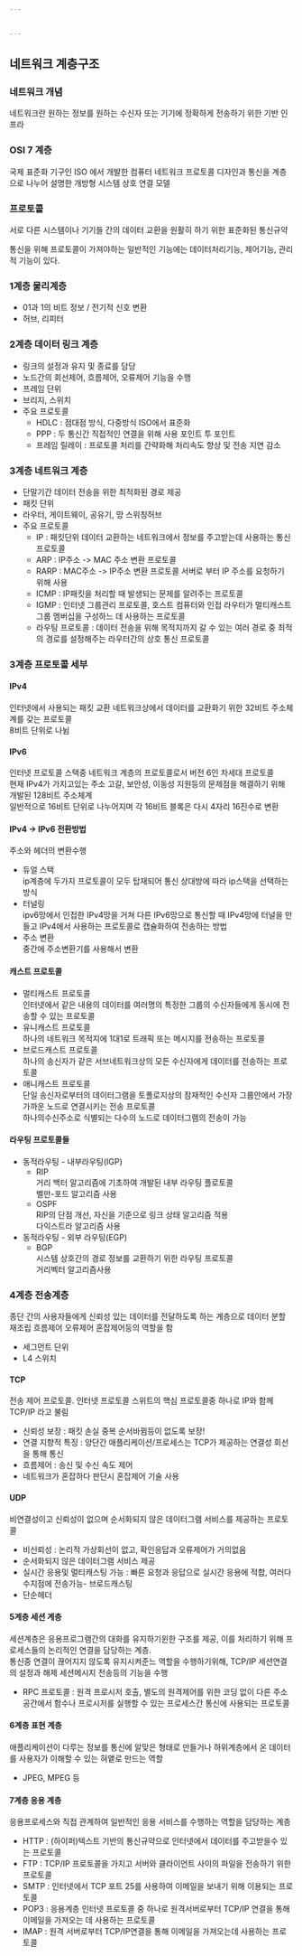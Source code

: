 ```yaml
---


---
```


<h2 id="네트워크-계층구조">네트워크 계층구조</h2>
<h3 id="네트워크-개념">네트워크 개념</h3>
<p>네트워크란 원하는 정보를 원하는 수신자 또는 기기에 정확하게 전송하기 위한 기반 인프라</p>
<h3 id="osi-7-계층">OSI 7 계층</h3>
<p>국제 표준화 기구인 ISO 에서 개발한 컴퓨터 네트워크 프로토콜 디자인과 통신을 계층으로 나누어 설명한 개방형 시스템 상호 연결 모델</p>
<h3 id="프로토콜">프로토콜</h3>
<p>서로 다른 시스템이나 기기들 간의 데이터 교환을 원활히 하기 위한 표준화된 통신규약</p>
<p>통신을 위해 프로토콜이 가져야하는 일반적인 기능에는 데이터처리기능, 제어기능, 관리적 기능이 있다.</p>
<h3 id="계층-물리계층">1계층 물리계층</h3>
<ul>
<li>01과 1의 비트 정보 / 전기적 신호 변환</li>
<li>허브, 리피터</li>
</ul>
<h3 id="계층-데이터-링크-계층">2계층 데이터 링크 계층</h3>
<ul>
<li>링크의 설정과 유지 및 종료를 담당</li>
<li>노드간의 회선제어, 흐름제어, 오류제어 기능을 수행</li>
<li>프레임 단위</li>
<li>브리지, 스위치</li>
<li>주요 프로토콜
<ul>
<li>HDLC : 점대점 방식, 다중방식 ISO에서 표준화</li>
<li>PPP : 두 통신간 직접적인 연결을 위해 사용 포인트 투 포인트</li>
<li>프레임 릴레이 : 프로토콜 처리를 간략화해 처리속도 향상 및 전송 지연 감소</li>
</ul>
</li>
</ul>
<h3 id="계층-네트워크-계층">3계층 네트워크 계층</h3>
<ul>
<li>단말기간 데이터 전송을 위한 최적화된 경로 제공</li>
<li>패킷 단위</li>
<li>라우터, 게이트웨이, 공유기, 망 스위칭허브</li>
<li>주요 프로토콜
<ul>
<li>IP : 패킷단위 데이터 교환하는 네트워크에서 정보를 주고받는데 사용하는 통신 프로토콜</li>
<li>ARP : IP주소 -&gt; MAC 주소 변환 프로토콜</li>
<li>RARP : MAC주소 -&gt; IP주소 변환 프로토콜 서버로 부터 IP 주소를 요청하기 위해 사용</li>
<li>ICMP : IP패킷을 처리할 때 발생되는 문제를 알려주는 프로토콜</li>
<li>IGMP : 인터넷 그룹관리 프로토콜, 호스트 컴퓨터와 인접 라우터가 멀티캐스트 그룹 멤버십을 구성하느 데 사용하는 프로토콜</li>
<li>라우팅 프로토콜 : 데이터 전송을 위해 목적지까지 갈 수 있는 여러 경로 중 최적의 경로를 설정해주는 라우터간의 상호 통신 프로토콜</li>
</ul>
</li>
</ul>
<h3 id="계층-프로토콜-세부">3계층 프로토콜 세부</h3>
<h4 id="ipv4">IPv4</h4>
<p>인터넷에서 사용되는 패킷 교환 네트워크상에서 데이터를 교환화기 위한 32비트 주소체계를 갖는 프로토콜<br>
8비트 단위로 나뉨</p>
<h4 id="ipv6">IPv6</h4>
<p>인터넷 프로토콜 스택중 네트워크 계층의 프로토콜로서 버전 6인 차세대 프로토콜<br>
현재 IPv4가 가지고있는 주소 고갈, 보안성, 이동성 지원등의 문제점을 해결하기 위해 개발된 128비트 주소체계<br>
일반적으로 16비트 단위로 나누어지며 각 16비트 블록은 다시 4자리 16진수로 변환</p>
<h4 id="ipv4---ipv6-전환방법">IPv4 -&gt; IPv6 전환방법</h4>
<p>주소와 헤더의 변환수행</p>
<ul>
<li>듀얼 스택<br>
ip계층에 두가지 프로토콜이 모두 탑재되어 통신 상대방에 따라 ip스택을 선택하는 방식</li>
<li>터널링<br>
ipv6망에서 인접한 IPv4망을 거쳐 다른 IPv6망으로 통신할 때 IPv4망에 터널을 만들고 IPv4에서 사용하는 프로토콜로 캡슐화하여 전송하는 방법</li>
<li>주소 변환<br>
중간에 주소변환기를 사용해서 변환</li>
</ul>
<h4 id="캐스트-프로토콜">캐스트 프로토콜</h4>
<ul>
<li>멀티캐스트 프로토콜<br>
인터넷에서 같은 내용의 데이터를 여러명의 특정한 그룹의 수신자들에게 동시에 전송할 수 있는 프로토콜</li>
<li>유니캐스트 프로토콜<br>
하나의 네트워크 목적지에 1대1로 트래픽 또는 메시지를 전송하는 프로토콜</li>
<li>브로드캐스트 프로토콜<br>
하나의 송신자가 같은 서브네트워크상의 모든 수신자에게 데이터를 전송하는 프로토콜</li>
<li>애니캐스트 프로토콜<br>
단일 송신자로부터의 데이터그램을 토폴로지상의 잠재적인 수신자 그룹안에서 가장 가까운 노드로 연결시키는 전송 프로토콜<br>
하나의수신주소로 식별되는 다수의 노드로 데이터그램의 전송이 가능</li>
</ul>
<h4 id="라우팅-프로토콜들">라우팅 프로토콜들</h4>
<ul>
<li>동적라우팅 - 내부라우팅(IGP)
<ul>
<li>RIP<br>
거리 백터 알고리즘에 기초하여 개발된 내부 라우팅 플로토콜<br>
벨만-포드 알고리즘 사용</li>
<li>OSPF<br>
RIP의 단점 개선, 자신을 기준으로 링크 상태 알고리즘 적용<br>
다익스트라 알고리즘 사용</li>
</ul>
</li>
<li>동적라우팅 - 외부 라우팅(EGP)
<ul>
<li>BGP<br>
시스템 상호간의 경로 정보를 교환하기 위한 라우팅 프로토콜<br>
거리벡터 알고리즘사용</li>
</ul>
</li>
</ul>
<h3 id="계층-전송계층">4계층 전송계층</h3>
<p>종단 간의 사용자들에게 신뢰성 있는 데이터를 전달하도록 하는 계층으로 데이터 분할 재조립 흐름제어 오류제어 혼잡제어등의 역할을 함</p>
<ul>
<li>세그먼트 단위</li>
<li>L4 스위치</li>
</ul>
<h4 id="tcp">TCP</h4>
<p>전송 제어 프로토콜. 인터넷 프로토콜 스위트의 핵심 프로토콜중 하나로 IP와 함께 TCP/IP 라고 불림</p>
<ul>
<li>신뢰성 보장 : 패킷 손실 중복 순서바뀜등이 없도록 보장!</li>
<li>연결 지향적 특징 : 양단간 애플리케이션/프로세스는 TCP가 제공하는 연결성 회선을 통해 통신</li>
<li>흐름제어 : 송신 및 수신 속도 제어</li>
<li>네트워크가 혼잡하다 판단시 혼잡제어 기술 사용</li>
</ul>
<h4 id="udp">UDP</h4>
<p>비연결성이고 신뢰성이 없으며 순서화되지 않은 데이터그램 서비스를 제공하는 프로토콜</p>
<ul>
<li>비신뢰성 : 논리적 가상회선이 없고, 확인응답과 오류제어가 거의없음</li>
<li>순서화되지 않은 데이터그램 서비스 제공</li>
<li>실시간 응용및 멀티캐스팅 가능 : 빠른 요청과 응답으로 실시간 응용에 적합, 여러다수지점에 전송가능- 브로드캐스팅</li>
<li>단순헤더</li>
</ul>
<h4 id="계층-세션-계층">5계층 세션 계층</h4>
<p>세션계층은 응용프로그램간의 대화를 유지하기윈한 구조를 제공, 이를 처리하기 위해 프로세스들의 논리적인 연결을 담당하는 계층.<br>
통신중 연결이 끊어지지 않도록 유지시켜준느 역할을 수행하기위해, TCP/IP 세션연결의 설정과 해제 세션메시지 전송등의 기능을 수행</p>
<ul>
<li>RPC 프로토콜 : 원격 프로시저 호출, 별도의 원격제어를 위한 코딩 없이 다른 주소 공간에서 함수나 프로시저를 실행할 수 있는 프로세스간 통신에 사용되는 프로토콜</li>
</ul>
<h4 id="계층-표현-계층">6계층 표현 계층</h4>
<p>애플리케이션이 다루는 정보를 통신에 알맞은 형태로 만들거나 하위계층에서 온 데이터를 사용자가 이해할 수 있는 혀앹로 만드는 역할</p>
<ul>
<li>JPEG, MPEG 등</li>
</ul>
<h4 id="계층-응용-계층">7계층 응용 계층</h4>
<p>응용프로세스와 직접 관계하여 일반적인 응용 서비스를 수행하는 역할을 담당하는 계층</p>
<ul>
<li>HTTP : (하이퍼)텍스트 기반의 통신규약으로 인터넷에서 데이터를 주고받을수 있는 프로토콜</li>
<li>FTP : TCP/IP 프로토콜을 가지고 서버와 클라이언트 사이의 파일을 전송하기 위한 프로토콜</li>
<li>SMTP :  인터넷에서 TCP 포트 25를 사용하여 이메일을 보내기 위해 이용되는 프로토콜</li>
<li>POP3 : 응용계층 인터넷 프로토콜 중 하나로 원격서버로부터 TCP/IP 연결을 통해 이메일을 가져오는 데 사용하는 프로토콜</li>
<li>IMAP : 원격 서버로부터 TCP/IP연결을 통해 이메일을 가져오는데 사용하는 프로토콜</li>
</ul>

